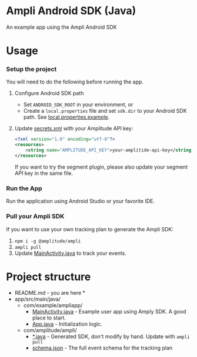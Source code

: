 # Ampli Android SDK (Java)
An example app using the Ampli Android SDK

# Usage

### Setup the project
You will need to do the following before running the app.

1. Configure Android SDK path
   * Set `ANDROID_SDK_ROOT` in your environment, or
   * Create a `local.properties` file and set `sdk.dir` to your Android SDK path. See [local.properties.example](local.properties.example).


2. Update [secrets.xml](app/src/main/res/values/secrets.xml) with your Amplitude API key:
    ```xml
    <?xml version="1.0" encoding="utf-8"?>
    <resources>
        <string name="AMPLITUDE_API_KEY">your-amplitide-api-key</string>
    </resources>
    ```
    If you want to try the segment plugin, please also update your segment API key in the same file.
    
### Run the App
Run the application using Android Studio or your favorite IDE.

### Pull your Ampli SDK
If you want to use your own tracking plan to generate the Ampli SDK:
1. `npm i -g @amplitude/ampli`
2. `ampli pull`
3. Update [MainActivity.java](app/src/main/java/com/example/ampliapp/MainActivity.java) to track your events.

# Project structure
* README.md - you are here *
* app/src/main/java/
    * com/example/ampliapp/
        * [MainActivity.java](app/src/main/java/com/example/ampliapp/MainActivity.java) - Example user app using Amply SDK. A good place to start.
        * [App.java](app/src/main/java/com/example/ampliapp/App.java) - Initialization logic.
    * com/amplitude/ampli/
        * [*.java](app/src/main/java/com/amplitude/ampli) - Generated SDK, don't modify by hand. Update with `ampli pull`
        * [schema.json](app/src/main/java/com/amplitude/ampli/schema.json) - The full event schema for the tracking plan

